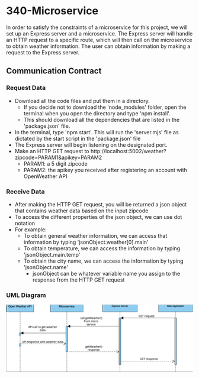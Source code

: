 # 340-Microservice

In order to satisfy the constraints of a microservice for this project, we will set up an Express server and a microservice. The Express server will handle an HTTP request to a specific route, which will then call on the microservice to obtain weather information. The user can obtain information by making a request to the Express server.

## Communication Contract

### Request Data

- Download all the code files and put them in a directory. 
    - If you decide not to download the 'node_modules' folder, open the terminal when you open the directory and type 'npm install'.
    - This should download all the dependencies that are listed in the 'package.json' file.
- In the terminal, type 'npm start'. This will run the 'server.mjs' file as dictated by the start script in the 'package.json' file
- The Express server will begin listening on the designated port. 
- Make an HTTP GET request to http://localhost:5002/weather?zipcode=PARAM1&apikey=PARAM2
    - PARAM1: a 5 digit zipcode
    - PARAM2: the apikey you received after registering an account with OpenWeather API

### Receive Data

- After making the HTTP GET request, you will be returned a json object that contains weather data based on the input zipcode
- To access the different properties of the json object, we can use dot notation
- For example:
    - To obtain general weather information, we can access that information by typing 'jsonObject.weather[0].main'
    - To obtain temperature, we can access the information by typing 'jsonObject.main.temp'
    - To obtain the city name, we can access the information by typing 'jsonObject.name' 
        - jsonObject can be whatever variable name you assign to the response from the HTTP GET request 
 
### UML Diagram

![UML Diagram](./UML%20Diagram.png)